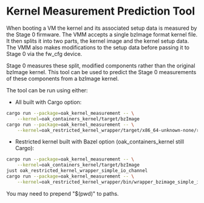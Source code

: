 # Kernel Measurement Prediction Tool

When booting a VM the kernel and its associated setup data is measured by the
Stage 0 firmware. The VMM accepts a single bzImage format kernel file. It then
splits it into two parts, the kernel image and the kernel setup data. The VMM
also makes modifications to the setup data before passing it to Stage 0 via the
fw_cfg device.

Stage 0 measures these split, modified components rather than the original
bzImage kernel. This tool can be used to predict the Stage 0 measurements of
these components from a bzImage kernel.

The tool can be run using either:

- All built with Cargo option:

```bash
cargo run --package=oak_kernel_measurement -- \
    --kernel=oak_containers_kernel/target/bzImage
cargo run --package=oak_kernel_measurement -- \
    --kernel=oak_restricted_kernel_wrapper/target/x86_64-unknown-none/release/oak_restricted_kernel_simple_io_init_rd_wrapper_bin
```

- Restricted kernel built with Bazel option (oak_containers_kernel still Cargo):

```bash
cargo run --package=oak_kernel_measurement -- \
    --kernel=oak_containers_kernel/target/bzImage
just oak_restricted_kernel_wrapper_simple_io_channel
cargo run --package=oak_kernel_measurement -- \
    --kernel=oak_restricted_kernel_wrapper/bin/wrapper_bzimage_simple_io_channel
```

You may need to prepend "$(pwd)" to paths.
